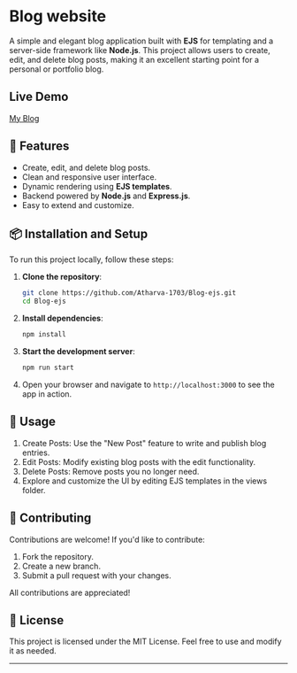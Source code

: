 #  Blog website 

A simple and elegant blog application built with **EJS** for templating and a server-side framework like **Node.js**.
This project allows users to create, edit, and delete blog posts, making it an excellent starting point for a personal or portfolio blog.

## Live Demo

[My Blog](https://blog-ejs-5a9k.onrender.com)


## 🚀 Features

- Create, edit, and delete blog posts.
- Clean and responsive user interface.
- Dynamic rendering using **EJS templates**.
- Backend powered by **Node.js** and **Express.js**.
- Easy to extend and customize.


## 📦 Installation and Setup

To run this project locally, follow these steps:

1. **Clone the repository**:

   ```bash
   git clone https://github.com/Atharva-1703/Blog-ejs.git
   cd Blog-ejs
   ```

2. **Install dependencies**:

   ```bash
   npm install
   ```

3. **Start the development server**:

   ```bash
   npm run start
   ```

4. Open your browser and navigate to `http://localhost:3000` to see the app in action.


## 🔄 Usage

1. Create Posts: Use the "New Post" feature to write and publish blog entries.
2. Edit Posts: Modify existing blog posts with the edit functionality.
3. Delete Posts: Remove posts you no longer need.
4. Explore and customize the UI by editing EJS templates in the views folder.

## 🤝 Contributing

Contributions are welcome! If you'd like to contribute:

1. Fork the repository.
2. Create a new branch.
3. Submit a pull request with your changes.

All contributions are appreciated!

## 📄 License

This project is licensed under the MIT License. Feel free to use and modify it as needed.

---
